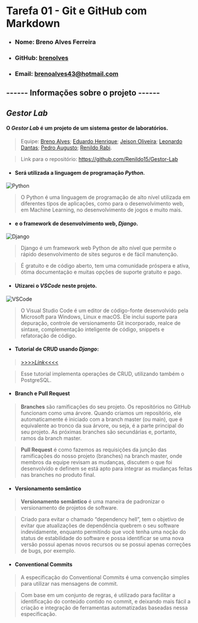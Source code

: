 # **Tarefa 01 - Git e GitHub com Markdown**

- ### Nome: Breno Alves Ferreira
- ### GitHub: [brenolves](https://github.com/brenolves)
- ### Email: brenoalves43@hotmail.com


## **------ Informações sobre o projeto ------**

## *Gestor Lab* 

#### O *Gestor Lab* é um projeto de um sistema gestor de laboratórios.

> Equipe: [Breno Alves](https://github.com/brenolves); [Eduardo Henrique](https://github.com/rickEDU); [Jeison Oliveira](https://github.com/jeisonoliver); [Leonardo Dantas](https://github.com/leonardodantas4); [Pedro Augusto](https://github.com/PedroAugustoMD); [Renildo Rabi](https://github.com/Renildo15).

> Link para o repositório: https://github.com/Renildo15/Gestor-Lab 

- #### Será utilizada a linguagem de programação *Python*.
![Python](https://www.python.org/static/img/psf-logo@2x.png)

>O Python é uma linguagem de programação de alto nível utilizada em diferentes tipos de aplicações, como para o desenvolvimento web, em Machine Learning, no desenvolvimento de jogos e muito mais. 

- #### e o framework de desenvolvimento web, *Django*.
![Django](https://upload.wikimedia.org/wikipedia/commons/thumb/7/75/Django_logo.svg/2560px-Django_logo.svg.png)

>Django é um framework web Python de alto nível que permite o rápido desenvolvimento de sites seguros e de fácil manutenção.

> É gratuito e de código aberto, tem uma comunidade próspera e ativa, ótima documentação e muitas opções de suporte gratuito e pago. 

- #### Utizarei o *VSCode* neste projeto.
![VSCode](https://miro.medium.com/max/1400/1*cn_XBD307E3lObHk511Qqg.png)

>O Visual Studio Code é um editor de código-fonte desenvolvido pela Microsoft para Windows, Linux e macOS. Ele inclui suporte para depuração, controle de versionamento Git incorporado, realce de sintaxe, complementação inteligente de código, snippets e refatoração de código. 

- #### Tutorial de CRUD usando *Django*:

>[>>>>*Link*<<<<](https://youtu.be/N6jzspc2kds)

>Esse tutorial implementa operações de CRUD, utilizando também o PostgreSQL.

- #### Branch e Pull Request

>**Branches** são ramificações do seu projeto. Os repositórios no GitHub funcionam como uma árvore. Quando criamos um repositório, ele automaticamente é iniciado com a branch master (ou main), que é equivalente ao tronco da sua árvore, ou seja, é a parte principal do seu projeto. As próximas branches são secundárias e, portanto, ramos da branch master.

>**Pull Request** é como fazemos as requisições da junção das ramificações do nosso projeto (branches) na branch master, onde membros da equipe revisam as mudanças, discutem o que foi desenvolvido e definem se está apto para integrar as mudanças feitas nas branches no produto final.

- #### Versionamento semântico

>**Versionamento semântico** é uma maneira de padronizar o versionamento de projetos de software. 

>Criado para evitar o chamado “dependency hell”, tem o objetivo de evitar que atualizações de dependência quebrem o seu software indevidamente, enquanto permitindo que você tenha uma noção do status de estabilidade do software e possa identificar se uma nova versão possui apenas novos recursos ou se possui apenas correções de bugs, por exemplo.

- #### Conventional Commits

>A especificação do Conventional Commits é uma convenção simples para utilizar nas mensagens de commit. 

>Com base em um conjunto de regras, é utilizado para facilitar a identificação do conteúdo contido no commit, e deixando mais fácil a criação e integração de ferramentas automatizadas baseadas nessa especificação.
